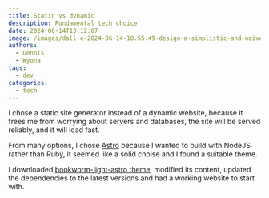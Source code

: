 ```yaml
---
title: Static vs dynamic
description: Fundamental tech choice
date: 2024-06-14T13:12:07
image: /images/dall·e-2024-06-14-10.55.49-design-a-simplistic-and-naive-logo-for-an-example-static-website-with-cms-optimized-for-a-size-of-1200x630.-the-logo-should-contain-only-one-graphica.webp
authors:
  - Dennis
  - Wyona
tags:
  - dev
categories:
  - tech
---
```

I chose a static site generator instead of a dynamic website, because it frees me from worrying about servers and databases, the site will be served reliably, and it will load fast.

From many options, I chose [Astro](https://astro.build) because I wanted to build with NodeJS rather than Ruby, it seemed like a solid choise and I found a suitable theme.

I downloaded [bookworm-light-astro theme](https://github.com/themefisher/bookworm-light-astro/), modified its content, updated the dependencies to the latest versions and had a working website to start with.
